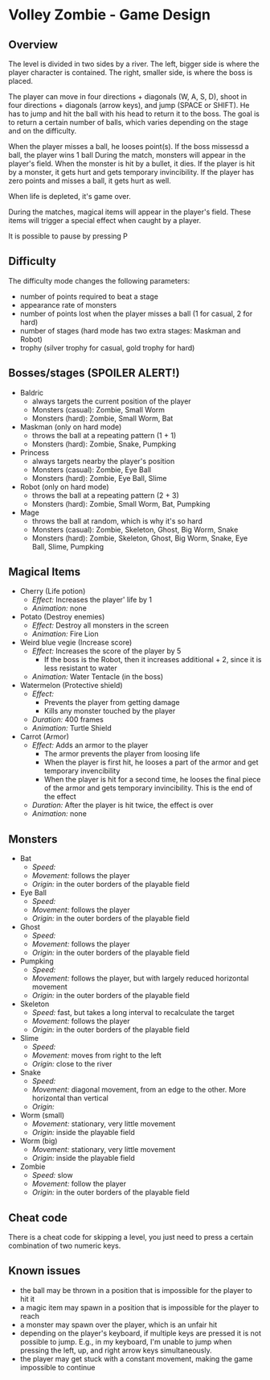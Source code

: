 # Volley Zombie - Game Design

## Overview

The level is divided in two sides by a river. The left, bigger side is where the player character is contained.
The right, smaller side, is where the boss is placed.

The player can move in four directions + diagonals (W, A, S, D), shoot in four directions + diagonals (arrow keys), 
and jump (SPACE or SHIFT). 
He has to jump and hit the ball with his head to return it to the boss. 
The goal is to return a certain number of balls, which varies depending on the stage and on the difficulty. 

When the player misses a ball, he looses point(s). If the boss missessd a ball, the player wins 1 ball
During the match, monsters will appear in the player's field. When the monster is hit by a bullet, it dies.
If the player is hit by a monster, it gets hurt and gets temporary invincibility. If the player has zero points and
misses a ball, it gets hurt as well.

When life is depleted, it's game over.

During the matches, magical items will appear in the player's field. These items will trigger a special
effect when caught by a player.

It is possible to pause by pressing P

## Difficulty

The difficulty mode changes the following parameters:
 * number of points required to beat a stage
 * appearance rate of monsters
 * number of points lost when the player misses a ball (1 for casual, 2 for hard)
 * number of stages (hard mode has two extra stages: Maskman and Robot)
 * trophy (silver trophy for casual, gold trophy for hard)

## Bosses/stages (SPOILER ALERT!)

* Baldric
   * always targets the current position of the player
   * Monsters (casual): Zombie, Small Worm 
   * Monsters (hard): Zombie, Small Worm, Bat 
* Maskman (only on hard mode)
   * throws the ball at a repeating pattern (1 + 1)
   * Monsters (hard): Zombie, Snake, Pumpking
* Princess
   * always targets nearby the player's position
   * Monsters (casual): Zombie, Eye Ball
   * Monsters (hard): Zombie, Eye Ball, Slime
* Robot (only on hard mode)
   * throws the ball at a repeating pattern (2 + 3)
   * Monsters (hard): Zombie, Small Worm, Bat, Pumpking
* Mage
   * throws the ball at random, which is why it's so hard
   * Monsters (casual): Zombie, Skeleton, Ghost, Big Worm, Snake
   * Monsters (hard): Zombie, Skeleton, Ghost, Big Worm, Snake, Eye Ball, Slime, Pumpking

## Magical Items

* Cherry (Life potion)
    * *Effect:* Increases the player' life by 1
    * *Animation:* none
* Potato (Destroy enemies)
    * *Effect:* Destroy all monsters in the screen
    * *Animation:* Fire Lion
* Weird blue vegie (Increase score)
    * *Effect:* Increases the score of the player by 5
        * If the boss is the Robot, then it increases additional + 2, since it is less resistant to water
    * *Animation:* Water Tentacle (in the boss)
* Watermelon (Protective shield)
    * *Effect:*
        * Prevents the player from getting damage
        * Kills any monster touched by the player
    * *Duration:* 400 frames
    * *Animation:* Turtle Shield
* Carrot (Armor)
    * *Effect:* Adds an armor to the player
        * The armor prevents the player from loosing life
        * When the player is first hit, he looses a part of the armor and get temporary invencibility
        * When the player is hit for a second time, he looses the final piece of the armor and gets temporary
         invincibility. This is the end of the effect
    * *Duration:* After the player is hit twice, the effect is over
    * *Animation:* none

## Monsters

* Bat
    * *Speed:* 
    * *Movement:* follows the player
    * *Origin:* in the outer borders of the playable field
* Eye Ball
    * *Speed:* 
    * *Movement:* follows the player
    * *Origin:* in the outer borders of the playable field
* Ghost
    * *Speed:* 
    * *Movement:* follows the player
    * *Origin:* in the outer borders of the playable field
* Pumpking
    * *Speed:* 
    * *Movement:* follows the player, but with largely reduced horizontal movement
    * *Origin:* in the outer borders of the playable field
* Skeleton
    * *Speed:* fast, but takes a long interval to recalculate the target
    * *Movement:* follows the player
    * *Origin:* in the outer borders of the playable field
* Slime
    * *Speed:* 
    * *Movement:* moves from right to the left
    * *Origin:* close to the river
* Snake
    * *Speed:* 
    * *Movement:* diagonal movement, from an edge to the other. More horizontal than vertical
    * *Origin:* 
* Worm (small)
    * *Movement:* stationary, very little movement
    * *Origin:* inside the playable field
* Worm (big)
    * *Movement:* stationary, very little movement
    * *Origin:* inside the playable field
* Zombie
    * *Speed:* slow
    * *Movement:* follow the player
    * *Origin:* in the outer borders of the playable field
    
 ## Cheat code
 
 There is a cheat code for skipping a level, you just need to press a certain combination of two numeric keys.
 
 ## Known issues
 
 * the ball may be thrown in a position that is impossible for the player to hit it
 * a magic item may spawn in a position that is impossible for the player to reach
 * a monster may spawn over the player, which is an unfair hit
 * depending on the player's keyboard, if multiple keys are pressed it is not possible to jump. E.g., in my keyboard,
 I'm unable to jump when pressing the left, up, and right arrow keys simultaneously.
 * the player may get stuck with a constant movement, making the game impossible to continue